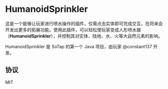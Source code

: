 # HumanoidSprinkler

这是一个能够让玩家进行喷水操作的插件，仅需点击实体即可完成交互，在将来会开发出更多的拓展功能。使用此插件，可以轻松使玩家变成人形喷水器（**HumanoidSprinkler**），并控制其对实体、陆地、水、火等大自然元素的影响。

HumanoidSprinkler 是 SoTap 的第一个 Java 项目，由玩家 @constant137 开发。

## 协议

MIT
